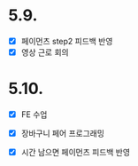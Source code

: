 # 5.9.

- [x] 페이먼츠 step2 피드백 반영
- [x] 영상 근로 회의

# 5.10.

- [x] FE 수업
- [x] 장바구니 페어 프로그래밍
- [x] 시간 남으면 페이먼츠 피드백 반영

